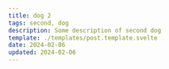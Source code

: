 ```yaml
---
title: dog 2
tags: second, dog
description: Some description of second dog
template: ./templates/post.template.svelte
date: 2024-02-06
updated: 2024-02-06
---
```

